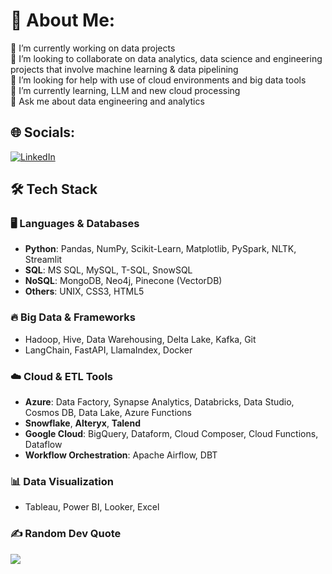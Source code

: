 # 💫 About Me:
🔭 I’m currently working on data projects <br>👯 I’m looking to collaborate on data analytics, data science and engineering projects that involve machine learning & data pipelining<br>🤝 I’m looking for help with use of cloud environments and big data tools<br>🌱 I’m currently learning, LLM and new cloud processing<br>💬 Ask me about data engineering and analytics


## 🌐 Socials:
[![LinkedIn](https://img.shields.io/badge/LinkedIn-%230077B5.svg?logo=linkedin&logoColor=white)](https://www.linkedin.com/in/nitantjatale/) 

## 🛠️ Tech Stack

### 🖥️ **Languages & Databases**
- **Python**: Pandas, NumPy, Scikit-Learn, Matplotlib, PySpark, NLTK, Streamlit
- **SQL**: MS SQL, MySQL, T-SQL, SnowSQL
- **NoSQL**: MongoDB, Neo4j, Pinecone (VectorDB)
- **Others**: UNIX, CSS3, HTML5

### 🔥 **Big Data & Frameworks**
- Hadoop, Hive, Data Warehousing, Delta Lake, Kafka, Git
- LangChain, FastAPI, LlamaIndex, Docker

### ☁️ **Cloud & ETL Tools**
- **Azure**: Data Factory, Synapse Analytics, Databricks, Data Studio, Cosmos DB, Data Lake, Azure Functions
- **Snowflake**, **Alteryx**, **Talend**
- **Google Cloud**: BigQuery, Dataform, Cloud Composer, Cloud Functions, Dataflow
- **Workflow Orchestration**: Apache Airflow, DBT

### 📊 **Data Visualization**
- Tableau, Power BI, Looker, Excel


### ✍️ Random Dev Quote
![](https://quotes-github-readme.vercel.app/api?type=horizontal&theme=radical)






